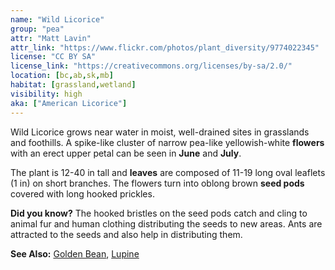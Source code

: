 ```yaml
---
name: "Wild Licorice"
group: "pea"
attr: "Matt Lavin"
attr_link: "https://www.flickr.com/photos/plant_diversity/9774022345"
license: "CC BY SA"
license_link: "https://creativecommons.org/licenses/by-sa/2.0/"
location: [bc,ab,sk,mb]
habitat: [grassland,wetland]
visibility: high
aka: ["American Licorice"]
---
```

Wild Licorice grows near water in moist, well-drained sites in grasslands and foothills. A spike-like cluster of narrow pea-like yellowish-white **flowers** with an erect upper petal can be seen in **June** and **July**.

The plant is 12-40 in tall and **leaves** are composed of 11-19 long oval leaflets (1 in) on short branches. The flowers turn into oblong brown **seed pods** covered with long hooked prickles.

**Did you know?** The hooked bristles on the seed pods catch and cling to animal fur and human clothing distributing the seeds to new areas. Ants are attracted to the seeds and also help in distributing them.

<!-- generated, do not edit -->
**See Also:**
[Golden Bean](/plants/goldbean/),
[Lupine](/plants/lupin/)
